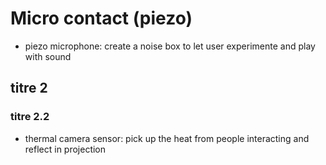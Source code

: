 # Micro contact (piezo)
* piezo microphone: create a noise box to let user experimente and play with sound
## titre 2

### titre 2.2


* thermal camera sensor: pick up the heat from people interacting and reflect in projection
